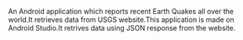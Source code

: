 An Android application which reports recent Earth Quakes all over the world.It retrieves data from USGS website.This application is made on Android Studio.It retrives data using JSON response from the website.
